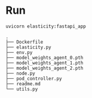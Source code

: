 # Run

`uvicorn elasticity:fastapi_app`

```
.
├── Dockerfile
├── elasticity.py
├── env.py
├── model_weights_agent_0.pth
├── model_weights_agent_1.pth
├── model_weights_agent_2.pth
├── node.py
├── pod_controller.py
├── readme.md
└── utils.py
```
